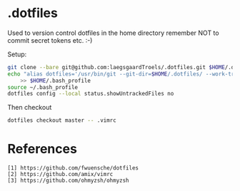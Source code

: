 # .dotfiles

Used to version control dotfiles in the home directory remember NOT to commit secret tokens etc. :-)

Setup:

```bash
git clone --bare git@github.com:laegsgaardTroels/.dotfiles.git $HOME/.dotfiles
echo "alias dotfiles='/usr/bin/git --git-dir=$HOME/.dotfiles/ --work-tree=$HOME'" \
    >> $HOME/.bash_profile
source ~/.bash_profile
dotfiles config --local status.showUntrackedFiles no
```

Then checkout 

```bash
dotfiles checkout master -- .vimrc
```

# References

    [1] https://github.com/fwuensche/dotfiles
    [2] https://github.com/amix/vimrc
    [3] https://github.com/ohmyzsh/ohmyzsh
